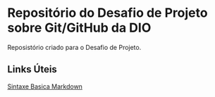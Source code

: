 # Repositório do Desafio de Projeto sobre Git/GitHub da DIO
Reposistório criado para o Desafio de Projeto.

## Links Úteis
[Sintaxe Basica Markdown](https://www.markdownguide.org/basic-syntax/)
